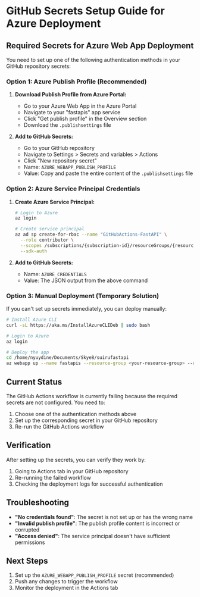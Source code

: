 # GitHub Secrets Setup Guide for Azure Deployment

## Required Secrets for Azure Web App Deployment

You need to set up one of the following authentication methods in your GitHub repository secrets:

### Option 1: Azure Publish Profile (Recommended)

1. **Download Publish Profile from Azure Portal:**
   - Go to your Azure Web App in the Azure Portal
   - Navigate to your "fastapis" app service
   - Click "Get publish profile" in the Overview section
   - Download the `.publishsettings` file

2. **Add to GitHub Secrets:**
   - Go to your GitHub repository
   - Navigate to Settings > Secrets and variables > Actions
   - Click "New repository secret"
   - Name: `AZURE_WEBAPP_PUBLISH_PROFILE`
   - Value: Copy and paste the entire content of the `.publishsettings` file

### Option 2: Azure Service Principal Credentials

1. **Create Azure Service Principal:**
   ```bash
   # Login to Azure
   az login
   
   # Create service principal
   az ad sp create-for-rbac --name "GitHubActions-FastAPI" \
     --role contributor \
     --scopes /subscriptions/{subscription-id}/resourceGroups/{resource-group-name} \
     --sdk-auth
   ```

2. **Add to GitHub Secrets:**
   - Name: `AZURE_CREDENTIALS`
   - Value: The JSON output from the above command

### Option 3: Manual Deployment (Temporary Solution)

If you can't set up secrets immediately, you can deploy manually:

```bash
# Install Azure CLI
curl -sL https://aka.ms/InstallAzureCLIDeb | sudo bash

# Login to Azure
az login

# Deploy the app
cd /home/nyuydine/Documents/Skye8/suirufastapi
az webapp up --name fastapis --resource-group <your-resource-group> --runtime "PYTHON:3.12"
```

## Current Status

The GitHub Actions workflow is currently failing because the required secrets are not configured. You need to:

1. Choose one of the authentication methods above
2. Set up the corresponding secret in your GitHub repository
3. Re-run the GitHub Actions workflow

## Verification

After setting up the secrets, you can verify they work by:

1. Going to Actions tab in your GitHub repository
2. Re-running the failed workflow
3. Checking the deployment logs for successful authentication

## Troubleshooting

- **"No credentials found"**: The secret is not set up or has the wrong name
- **"Invalid publish profile"**: The publish profile content is incorrect or corrupted
- **"Access denied"**: The service principal doesn't have sufficient permissions

## Next Steps

1. Set up the `AZURE_WEBAPP_PUBLISH_PROFILE` secret (recommended)
2. Push any changes to trigger the workflow
3. Monitor the deployment in the Actions tab
